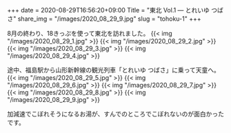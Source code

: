 +++
date  = 2020-08-29T16:56:20+09:00
Title = "東北 Vol.1 ― とれいゆ つばさ"
share_img = "/images/2020_08_29_9.jpg"
slug = "tohoku-1"
+++

8月の終わり、18きっぷを使って東北を訪れました。
{{< img "/images/2020_08_29_1.jpg" >}}
{{< img "/images/2020_08_29_2.jpg" >}}
{{< img "/images/2020_08_29_3.jpg" >}}
{{< img "/images/2020_08_29_4.jpg" >}}

途中、福島駅から山形新幹線の観光列車「とれいゆ つばさ」に乗って天童へ。
{{< img "/images/2020_08_29_5.jpg" >}}
{{< img "/images/2020_08_29_6.jpg" >}}
{{< img "/images/2020_08_29_7.jpg" >}}
{{< img "/images/2020_08_29_8.jpg" >}}
{{< img "/images/2020_08_29_9.jpg" >}}

加減速でこぼれそうになるお湯が、すんでのところでこぼれないのが面白かったです。
